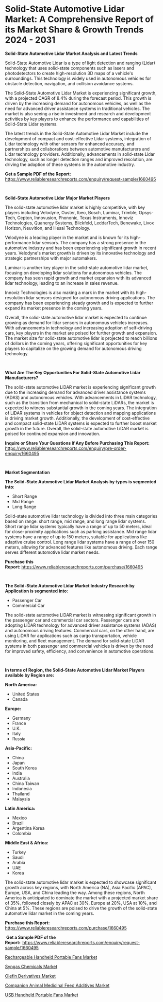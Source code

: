 <p><h1>Solid-State Automotive Lidar Market: A Comprehensive Report of its Market Share & Growth Trends 2024 - 2031</h1></p><p><strong>Solid-State Automotive Lidar Market Analysis and Latest Trends</strong></p>
<p><p>Solid-State Automotive Lidar is a type of light detection and ranging (Lidar) technology that uses solid-state components such as lasers and photodetectors to create high-resolution 3D maps of a vehicle's surroundings. This technology is widely used in autonomous vehicles for obstacle detection, navigation, and collision avoidance systems.</p><p>The Solid-State Automotive Lidar Market is experiencing significant growth, with a projected CAGR of 8.4% during the forecast period. This growth is driven by the increasing demand for autonomous vehicles, as well as the need for advanced driver assistance systems in traditional vehicles. The market is also seeing a rise in investment and research and development activities by key players to enhance the performance and capabilities of Solid-State Lidar systems.</p><p>The latest trends in the Solid-State Automotive Lidar Market include the development of compact and cost-effective Lidar systems, integration of Lidar technology with other sensors for enhanced accuracy, and partnerships and collaborations between automotive manufacturers and Lidar technology providers. Additionally, advancements in solid-state Lidar technology, such as longer detection ranges and improved resolution, are driving the adoption of these systems in the automotive industry.</p></p>
<p><strong>Get a Sample PDF of the Report:&nbsp;</strong> <a href="https://www.reliableresearchreports.com/enquiry/request-sample/1660495">https://www.reliableresearchreports.com/enquiry/request-sample/1660495</a></p>
<p>&nbsp;</p>
<p><strong>Solid-State Automotive Lidar Major Market Players</strong></p>
<p><p>The solid-state automotive lidar market is highly competitive, with key players including Velodyne, Ouster, Ibeo, Bosch, Luminar, Trimble, Opsys-Tech, Cepton, Innovusion, Phononic, Texas Instruments, Innoviz Technologies, Quanergy Systems, Blickfeld, LeddarTech, Benewake, Livox Horizon, Neuvition, and Hesai Technology.</p><p>Velodyne is a leading player in the market and is known for its high-performance lidar sensors. The company has a strong presence in the automotive industry and has been experiencing significant growth in recent years. Velodyne's market growth is driven by its innovative technology and strategic partnerships with major automakers.</p><p>Luminar is another key player in the solid-state automotive lidar market, focusing on developing lidar solutions for autonomous vehicles. The company has seen rapid growth and market expansion with its advanced lidar technology, leading to an increase in sales revenue.</p><p>Innoviz Technologies is also making a mark in the market with its high-resolution lidar sensors designed for autonomous driving applications. The company has been experiencing steady growth and is expected to further expand its market presence in the coming years.</p><p>Overall, the solid-state automotive lidar market is expected to continue growing as demand for lidar sensors in autonomous vehicles increases. With advancements in technology and increasing adoption of self-driving cars, key players in the market are poised for further growth and expansion. The market size for solid-state automotive lidar is projected to reach billions of dollars in the coming years, offering significant opportunities for key players to capitalize on the growing demand for autonomous driving technology.</p></p>
<p>&nbsp;</p>
<p><strong>What Are The Key Opportunities For Solid-State Automotive Lidar Manufacturers?</strong></p>
<p><p>The solid-state automotive LiDAR market is experiencing significant growth due to the increasing demand for advanced driver assistance systems (ADAS) and autonomous vehicles. With advancements in LiDAR technology, such as the transition from mechanical to solid-state LiDARs, the market is expected to witness substantial growth in the coming years. The integration of LiDAR systems in vehicles for object detection and mapping applications is driving market growth. Additionally, the development of cost-effective and compact solid-state LiDAR systems is expected to further boost market growth in the future. Overall, the solid-state automotive LiDAR market is poised for continued expansion and innovation.</p></p>
<p><strong>Inquire or Share Your Questions If Any Before Purchasing This Report:</strong> <a href="https://www.reliableresearchreports.com/enquiry/pre-order-enquiry/1660495">https://www.reliableresearchreports.com/enquiry/pre-order-enquiry/1660495</a></p>
<p>&nbsp;</p>
<p><strong>Market Segmentation</strong></p>
<p><strong>The Solid-State Automotive Lidar Market Analysis by types is segmented into:</strong></p>
<p><ul><li>Short Range</li><li>Mid Range</li><li>Long Range</li></ul></p>
<p><p>Solid-state automotive lidar technology is divided into three main categories based on range: short range, mid range, and long range lidar systems. Short range lidar systems typically have a range of up to 50 meters, ideal for close-proximity applications such as parking assistance. Mid range lidar systems have a range of up to 150 meters, suitable for applications like adaptive cruise control. Long range lidar systems have a range of over 150 meters, allowing for advanced features like autonomous driving. Each range serves different automotive lidar market needs.</p></p>
<p><strong>Purchase this Report:&nbsp;</strong><a href="https://www.reliableresearchreports.com/purchase/1660495">https://www.reliableresearchreports.com/purchase/1660495</a></p>
<p>&nbsp;</p>
<p><strong>The Solid-State Automotive Lidar Market Industry Research by Application is segmented into:</strong></p>
<p><ul><li>Passenger Car</li><li>Commercial Car</li></ul></p>
<p><p>The solid-state automotive LiDAR market is witnessing significant growth in the passenger car and commercial car sectors. Passenger cars are adopting LiDAR technology for advanced driver assistance systems (ADAS) and autonomous driving features. Commercial cars, on the other hand, are using LiDAR for applications such as cargo transportation, vehicle monitoring, and fleet management. The demand for solid-state LiDAR systems in both passenger and commercial vehicles is driven by the need for improved safety, efficiency, and convenience in automotive operations.</p></p>
<p>&nbsp;</p>
<p><strong>In terms of Region, the Solid-State Automotive Lidar Market Players available by Region are:</strong></p>
<p>
    <p> <strong> North America: </strong>
        <ul>
            <li>United States</li>
            <li>Canada</li>
        </ul>
        </p> 
    <p> <strong> Europe: </strong>
        <ul>
            <li>Germany</li>
            <li>France</li>
            <li>U.K.</li>
            <li>Italy</li>
            <li>Russia</li>
        </ul>
        </p> 
    <p> <strong> Asia-Pacific: </strong>
        <ul>
            <li>China</li>
            <li>Japan</li>
            <li>South Korea</li>
            <li>India</li>
            <li>Australia</li>
            <li>China Taiwan</li>
            <li>Indonesia</li>
            <li>Thailand</li>
            <li>Malaysia</li>
        </ul>
        </p> 
    <p> <strong> Latin America: </strong>
        <ul>
            <li>Mexico</li>
            <li>Brazil</li>
            <li>Argentina Korea</li>
            <li>Colombia</li>
        </ul>
        </p> 
    <p> <strong> Middle East & Africa: </strong>
        <ul>
            <li>Turkey</li>
            <li>Saudi</li>
            <li>Arabia</li>
            <li>UAE</li>
            <li>Korea</li>
        </ul>
    </p>
    </p>
<p><p>The solid-state automotive lidar market is expected to showcase significant growth across key regions, with North America (NA), Asia Pacific (APAC), Europe, USA, and China leading the way. Among these regions, North America is anticipated to dominate the market with a projected market share of 35%, followed closely by APAC at 30%, Europe at 20%, USA at 10%, and China at 5%. These regions are poised to drive the growth of the solid-state automotive lidar market in the coming years.</p></p>
<p><strong>Purchase this Report: </strong><a href="https://www.reliableresearchreports.com/purchase/1660495">https://www.reliableresearchreports.com/purchase/1660495</a></p>
<p>&nbsp;<strong>Get a Sample PDF of the Report:&nbsp;&nbsp;</strong><a href="https://www.reliableresearchreports.com/enquiry/request-sample/1660495">https://www.reliableresearchreports.com/enquiry/request-sample/1660495</a></p>
<p><strong></strong></p>
<p><p><a href="https://shimmer-gardenia-37a.notion.site/Rechargeable-Handheld-Portable-Fans-Market-Research-Report-Provides-Critical-Insights-that-can-help--b4e90ec3372a4d01b15cd01314f8c62c">Rechargeable Handheld Portable Fans Market</a></p><p><a href="https://view.publitas.com/reportprime-1/syngas-chemicals-market-size-2024-2031-global-industrial-analysis-key-geographical-regions-market-share-top-key-players-product-types-and-forecast-research-report/">Syngas Chemicals Market</a></p><p><a href="https://view.publitas.com/reportprime-1/olefin-derivatives-market-size-share-trends-analysis-report-by-material-by-type-by-end-user-by-region-and-segment-forecasts-2024-2031/">Olefin Derivatives Market</a></p><p><a href="https://cute-banjo-8ca.notion.site/Companion-Animal-Medicinal-Feed-Additives-Market-Size-2024-2031-Global-Industrial-Analysis-Key-Ge-4dee49c758a8464fb5666124ac526f01">Companion Animal Medicinal Feed Additives Market</a></p><p><a href="https://meowing-lemming-dd3.notion.site/USB-Handheld-Portable-Fans-Market-Research-Report-Forecasted-for-Period-from-2024-2031-by-Market--42ab26cc0c864f9e9cc96abf63a5712f">USB Handheld Portable Fans Market</a></p></p>